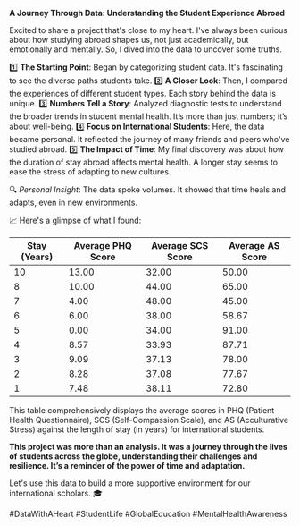 

**A Journey Through Data: Understanding the Student Experience Abroad**

Excited to share a project that's close to my heart. I've always been curious about how studying abroad shapes us, not just academically, but emotionally and mentally. So, I dived into the data to uncover some truths.

1️⃣ **The Starting Point**: Began by categorizing student data. It's fascinating to see the diverse paths students take.
2️⃣ **A Closer Look**: Then, I compared the experiences of different student types. Each story behind the data is unique.
3️⃣ **Numbers Tell a Story**: Analyzed diagnostic tests to understand the broader trends in student mental health. It’s more than just numbers; it’s about well-being.
4️⃣ **Focus on International Students**: Here, the data became personal. It reflected the journey of many friends and peers who've studied abroad.
5️⃣ **The Impact of Time**: My final discovery was about how the duration of stay abroad affects mental health. A longer stay seems to ease the stress of adapting to new cultures.

🔍 *Personal Insight*: The data spoke volumes. It showed that time heals and adapts, even in new environments. 

📈 Here's a glimpse of what I found:

| Stay (Years) | Average PHQ Score | Average SCS Score | Average AS Score |
|--------------|-------------------|-------------------|------------------|
| 10           | 13.00             | 32.00             | 50.00            |
| 8            | 10.00             | 44.00             | 65.00            |
| 7            | 4.00              | 48.00             | 45.00            |
| 6            | 6.00              | 38.00             | 58.67            |
| 5            | 0.00              | 34.00             | 91.00            |
| 4            | 8.57              | 33.93             | 87.71            |
| 3            | 9.09              | 37.13             | 78.00            |
| 2            | 8.28              | 37.08             | 77.67            |
| 1            | 7.48              | 38.11             | 72.80            |

This table comprehensively displays the average scores in PHQ (Patient Health Questionnaire), SCS (Self-Compassion Scale), and AS (Acculturative Stress) against the length of stay (in years) for international students.

**This project was more than an analysis. It was a journey through the lives of students across the globe, understanding their challenges and resilience. It’s a reminder of the power of time and adaptation.**

Let's use this data to build a more supportive environment for our international scholars. 🎓

#DataWithAHeart #StudentLife #GlobalEducation #MentalHealthAwareness
